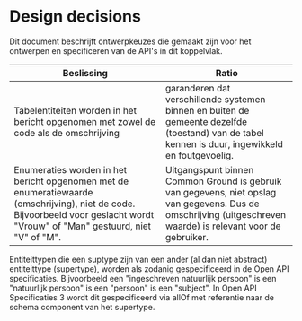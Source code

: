 # Design decisions
Dit document beschrijft ontwerpkeuzes die gemaakt zijn voor het ontwerpen en specificeren van de API's in dit koppelvlak.

Beslissing | Ratio
---------- | -----
Tabelentiteiten worden in het bericht opgenomen met zowel de code als de omschrijving | garanderen dat verschillende systemen binnen en buiten de gemeente dezelfde (toestand) van de tabel kennen is duur, ingewikkeld en foutgevoelig.
Enumeraties worden in het bericht opgenomen met de enumeratiewaarde (omschrijving), niet de code. Bijvoorbeeld voor geslacht wordt "Vrouw" of "Man" gestuurd, niet "V" of "M". | Uitgangspunt binnen Common Ground is gebruik van gegevens, niet opslag van gegevens. Dus de omschrijving (uitgeschreven waarde) is relevant voor de gebruiker.
Entiteittypen die een suptype zijn van een ander (al dan niet abstract) entiteittype (supertype), worden als zodanig gespecificeerd in de Open API specificaties. Bijvoorbeeld een "ingeschreven natuurlijk persoon" is een "natuurlijk persoon" is een "persoon" is een "subject". In Open API Specificaties 3 wordt dit gespecificeerd via allOf met referentie naar de schema component van het supertype.
